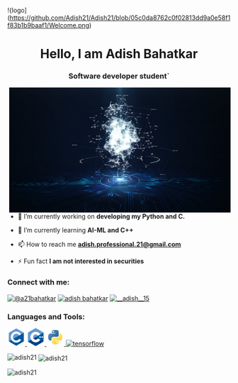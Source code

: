 !{logo](https://github.com/Adish21/Adish21/blob/05c0da8762c0f02813dd9a0e58f1f83b1b9baaf1/Welcome.png)
<h1 align="center">Hello, I am Adish Bahatkar</h1>
<h3 align="center">Software developer student`</h3>

<img align="right" width= "500" src="aa.jpg">

- 🔭 I’m currently working on **developing my Python and C.**

- 🌱 I’m currently learning **AI-ML and C++**

- 📫 How to reach me **adish.professional.21@gmail.com**

- ⚡ Fun fact **I am not interested in securities**

<h3 align="left">Connect with me:</h3>
<p align="left">
<a href="https://twitter.com/@a21bahatkar" target="blank"><img align="center" src="https://raw.githubusercontent.com/rahuldkjain/github-profile-readme-generator/master/src/images/icons/Social/twitter.svg" alt="@a21bahatkar" height="30" width="40" /></a>
<a href="https://linkedin.com/in/adish bahatkar" target="blank"><img align="center" src="https://raw.githubusercontent.com/rahuldkjain/github-profile-readme-generator/master/src/images/icons/Social/linked-in-alt.svg" alt="adish bahatkar" height="30" width="40" /></a>
<a href="https://instagram.com/__adish__15" target="blank"><img align="center" src="https://raw.githubusercontent.com/rahuldkjain/github-profile-readme-generator/master/src/images/icons/Social/instagram.svg" alt="__adish__15" height="30" width="40" /></a>
</p>

<h3 align="left">Languages and Tools:</h3>
<p align="left"> <a href="https://www.cprogramming.com/" target="_blank" rel="noreferrer"> <img src="https://raw.githubusercontent.com/devicons/devicon/master/icons/c/c-original.svg" alt="c" width="40" height="40"/> </a> <a href="https://www.w3schools.com/cpp/" target="_blank" rel="noreferrer"> <img src="https://raw.githubusercontent.com/devicons/devicon/master/icons/cplusplus/cplusplus-original.svg" alt="cplusplus" width="40" height="40"/> </a> <a href="https://www.python.org" target="_blank" rel="noreferrer"> <img src="https://raw.githubusercontent.com/devicons/devicon/master/icons/python/python-original.svg" alt="python" width="40" height="40"/> </a> <a href="https://www.tensorflow.org" target="_blank" rel="noreferrer"> <img src="https://www.vectorlogo.zone/logos/tensorflow/tensorflow-icon.svg" alt="tensorflow" width="40" height="40"/> </a> </p>

<p><img align="left" src="https://github-readme-stats.vercel.app/api/top-langs?username=adish21&show_icons=true&locale=en&layout=compact" alt="adish21" /></p>

<p>&nbsp;<img align="center" src="https://github-readme-stats.vercel.app/api?username=adish21&show_icons=true&locale=en" alt="adish21" /></p>

<p><img align="center" src="https://github-readme-streak-stats.herokuapp.com/?user=adish21&" alt="adish21" /></p>
 
